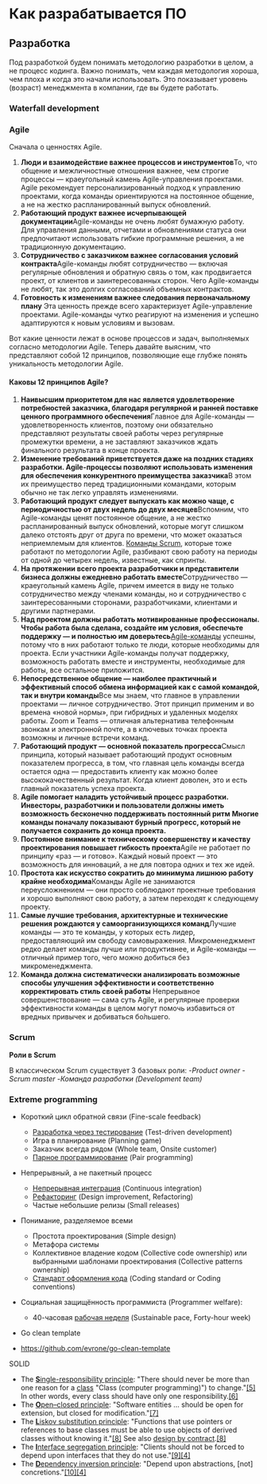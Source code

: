 # Как разрабатывается ПО

## Разработка

Под разработкой будем понимать методологию разработки в целом, а не процесс кодинга. Важно понимать, чем каждая методология хороша, чем плоха и когда это начали использовать. Это показывает уровень (возраст) менеджмента в компании, где вы будете работать.

### Waterfall development

### Agile

Сначала о ценностях Agile.

1. **Люди и взаимодействие важнее процессов и инструментов**То, что общение и межличностные отношения важнее, чем строгие процессы — краеугольный камень Agile-управления проектами. Agile рекомендует персонализированный подход к управлению проектами, когда команды ориентируются на постоянное общение, а не на жестко распланированный выпуск обновлений.
2. **Работающий продукт важнее исчерпывающей документации**Agile-команды не очень любят бумажную работу. Для управления данными, отчетами и обновлениями статуса они предпочитают использовать гибкие программные решения, а не традиционную документацию.
3. **Сотрудничество с заказчиком важнее согласования условий контракта**Agile-команды любят сотрудничество — включая регулярные обновления и обратную связь о том, как продвигается проект, от клиентов и заинтересованных сторон. Чего Agile-команды не любят, так это долгих согласований объемных контрактов.
4. **Готовность к изменениям важнее следования первоначальному плану**
   Эта ценность прежде всего характеризует Agile-управление проектами. Agile-команды чутко реагируют на изменения и успешно адаптируются к новым условиям и вызовам.

Вот какие ценности лежат в основе процессов и задач, выполняемых согласно методологии Agile. Теперь давайте выясним, что представляют собой 12 принципов, позволяющие еще глубже понять уникальность методологии Agile.

#### Каковы 12 принципов Agile?

1. **Наивысшим приоритетом для нас является удовлетворение потребностей заказчика, благодаря регулярной и ранней поставке ценного программного обеспечения**Главное для Agile-команды — удовлетворенность клиентов, поэтому они обязательно представляют результаты своей работы через регулярные промежутки времени, а не заставляют заказчиков ждать финального результата в конце проекта.
2. **Изменение требований приветствуется даже на поздних стадиях разработки. Agile-процессы позволяют использовать изменения для обеспечения конкурентного преимущества заказчика**В этом их преимущество перед традиционными командами, которым обычно не так легко управлять изменениями.
3. **Работающий продукт следует выпускать как можно чаще, с периодичностью от двух недель до двух месяцев**Вспомним, что Agile-команды ценят постоянное общение, а не жестко распланированный выпуск обновлений, которые могут слишком далеко отстоять друг от друга по времени, что может оказаться неприемлемым для клиентов. [Команды Scrum](https://www.wrike.com/scrum-guide/scrum-methodology/), которые тоже работают по методологии Agile, разбивают свою работу на периоды от одной до четырех недель, известные, как спринты.
4. **На протяжении всего проекта разработчики и представители бизнеса должны ежедневно работать вместе**Сотрудничество — краеугольный камень Agile, причем имеется в виду не только сотрудничество между членами команды, но и сотрудничество с заинтересованными сторонами, разработчиками, клиентами и другими партнерами.
5. **Над проектом должны работать мотивированные профессионалы. Чтобы работа была сделана, создайте им условия, обеспечьте поддержку — и полностью им доверьтесь**[Agile-команды](https://www.wrike.com/agile-guide/agile-team-structures/) успешны, потому что в них работают только те люди, которые необходимы для проекта. Если участники Agile-команды получат поддержку, возможность работать вместе и инструменты, необходимые для работы, все остальное приложится.
6. **Непосредственное общение — наиболее практичный и эффективный способ обмена информацией как с самой командой, так и внутри команды**Все мы знаем, что главное в управлении проектами — личное сотрудничество. Этот принцип применим и во времена «новой нормы», при гибридных и удаленных моделях работы. Zoom и Teams — отличная альтернатива телефонным звонкам и электронной почте, а в ключевых точках проекта возможны и личные встречи команд.
7. **Работающий продукт — основной показатель прогресса**Смысл принципа, который называет работающий продукт основным показателем прогресса, в том, что главная цель команды всегда остается одна — предоставить клиенту как можно более высококачественный результат. Когда клиент доволен, это и есть главный показатель успеха проекта.
8. **Agile помогает наладить устойчивый процесс разработки. Инвесторы, разработчики и пользователи должны иметь возможность бесконечно поддерживать постоянный ритм Многие команды поначалу показывают бурный прогресс, который не получается сохранить до конца проекта.**
9. **Постоянное внимание к техническому совершенству и качеству проектирования повышает гибкость проекта**Agile не работает по принципу «раз — и готово». Каждый новый проект — это возможность для инноваций, а не для повтора одних и тех же идей.
10. **Простота как искусство сократить до минимума лишнюю работу крайне необходима**Команды Agile не занимаются переусложнением — они просто соблюдают проектные требования и хорошо выполняют свою работу, а затем переходят к следующему проекту.
11. **Самые лучшие требования, архитектурные и технические решения рождаются у самоорганизующихся команд**Лучшие команды — это те команды, у которых есть лидер, предоставляющий им свободу самовыражения. Микроменеджмент редко делает команды лучше или продуктивнее, и Agile-команды — отличный пример того, чего можно добиться без микроменеджмента.
12. **Команда должна систематически анализировать возможные способы улучшения эффективности и соответственно корректировать стиль своей работы**
    Непрерывное совершенствование — сама суть Agile, и регулярные проверки эффективности команды в целом могут помочь избавиться от вредных привычек и добиваться бо́льшего.

### Scrum

**Роли в Scrum**

В классическом Scrum существует 3 базовых роли:
-_Product owner_
-_Scrum master_
-_Команда разработки (Development team)_

### Extreme programming

- Короткий цикл обратной связи (Fine-scale feedback)

  - [Разработка через тестирование](https://ru.wikipedia.org/wiki/%D0%A0%D0%B0%D0%B7%D1%80%D0%B0%D0%B1%D0%BE%D1%82%D0%BA%D0%B0_%D1%87%D0%B5%D1%80%D0%B5%D0%B7_%D1%82%D0%B5%D1%81%D1%82%D0%B8%D1%80%D0%BE%D0%B2%D0%B0%D0%BD%D0%B8%D0%B5 "Разработка через тестирование") (Test-driven development)
  - Игра в планирование (Planning game)
  - Заказчик всегда рядом (Whole team, Onsite customer)
  - [Парное программирование](https://ru.wikipedia.org/wiki/%D0%9F%D0%B0%D1%80%D0%BD%D0%BE%D0%B5_%D0%BF%D1%80%D0%BE%D0%B3%D1%80%D0%B0%D0%BC%D0%BC%D0%B8%D1%80%D0%BE%D0%B2%D0%B0%D0%BD%D0%B8%D0%B5 "Парное программирование") (Pair programming)
- Непрерывный, а не пакетный процесс

  - [Непрерывная интеграция](https://ru.wikipedia.org/wiki/%D0%9D%D0%B5%D0%BF%D1%80%D0%B5%D1%80%D1%8B%D0%B2%D0%BD%D0%B0%D1%8F_%D0%B8%D0%BD%D1%82%D0%B5%D0%B3%D1%80%D0%B0%D1%86%D0%B8%D1%8F "Непрерывная интеграция") (Continuous integration)
  - [Рефакторинг](https://ru.wikipedia.org/wiki/%D0%A0%D0%B5%D1%84%D0%B0%D0%BA%D1%82%D0%BE%D1%80%D0%B8%D0%BD%D0%B3 "Рефакторинг") (Design improvement, Refactoring)
  - Частые небольшие релизы (Small releases)
- Понимание, разделяемое всеми

  - Простота проектирования (Simple design)
  - Метафора системы
  - Коллективное владение кодом (Collective code ownership) или выбранными шаблонами проектирования (Collective patterns ownership)
  - [Стандарт оформления кода](https://ru.wikipedia.org/wiki/%D0%A1%D1%82%D0%B0%D0%BD%D0%B4%D0%B0%D1%80%D1%82_%D0%BE%D1%84%D0%BE%D1%80%D0%BC%D0%BB%D0%B5%D0%BD%D0%B8%D1%8F_%D0%BA%D0%BE%D0%B4%D0%B0 "Стандарт оформления кода") (Coding standard or Coding conventions)
- Социальная защищённость программиста (Programmer welfare):

  - 40-часовая [рабочая неделя](https://ru.wikipedia.org/wiki/%D0%A0%D0%B0%D0%B1%D0%BE%D1%87%D0%B0%D1%8F_%D0%BD%D0%B5%D0%B4%D0%B5%D0%BB%D1%8F "Рабочая неделя") (Sustainable pace, Forty-hour week)
- Go clean template
- https://github.com/evrone/go-clean-template

SOLID

- The [**S**ingle-responsibility principle](https://en.wikipedia.org/wiki/Single-responsibility_principle "Single-responsibility principle"): "There should never be more than one reason for a [class](https://en.wikipedia.org/wiki/Class_(computer_programming)) "Class (computer programming)") to change."[[5]](https://en.wikipedia.org/wiki/SOLID#cite_note-5) In other words, every class should have only one responsibility.[[6]](https://en.wikipedia.org/wiki/SOLID#cite_note-cleancode-6)
- The [**O**pen–closed principle](https://en.wikipedia.org/wiki/Open%E2%80%93closed_principle "Open–closed principle"): "Software entities ... should be open for extension, but closed for modification."[[7]](https://en.wikipedia.org/wiki/SOLID#cite_note-7)
- The [**L**iskov substitution principle](https://en.wikipedia.org/wiki/Liskov_substitution_principle "Liskov substitution principle"): "Functions that use pointers or references to base classes must be able to use objects of derived classes without knowing it."[[8]](https://en.wikipedia.org/wiki/SOLID#cite_note-:0-8) See also [design by contract](https://en.wikipedia.org/wiki/Design_by_contract "Design by contract").[[8]](https://en.wikipedia.org/wiki/SOLID#cite_note-:0-8)
- The [**I**nterface segregation principle](https://en.wikipedia.org/wiki/Interface_segregation_principle "Interface segregation principle"): "Clients should not be forced to depend upon interfaces that they do not use."[[9]](https://en.wikipedia.org/wiki/SOLID#cite_note-9)[[4]](https://en.wikipedia.org/wiki/SOLID#cite_note-martin-design-principles-4)
- The [**D**ependency inversion principle](https://en.wikipedia.org/wiki/Dependency_inversion_principle "Dependency inversion principle"): "Depend upon abstractions, [not] concretions."[[10]](https://en.wikipedia.org/wiki/SOLID#cite_note-10)[[4]](https://en.wikipedia.org/wiki/SOLID#cite_note-martin-design-principles-4)
